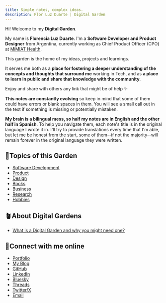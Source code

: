 ```yaml
---
title: Simple notes, complex ideas.
description: Flor Luz Duarte | Digital Garden
---
```


Hi! Welcome to my **Digital Garden**.

My name is **Florencia Luz Duarte**. I'm a **Software Developer and Product Designer** from Argentina, currently working as Chief Product Officer (CPO) at [MiMIAT Health](https://mimiathealth.com).

This garden is the home of my ideas, projects and learnings.

It serves me both as a **place for fostering a deeper understanding of the concepts and thoughts that surround me** working in Tech, and as **a place to learn in public and share that knowledge with the community**.

Enjoy and share with others any link that might be of help ✨

**This notes are constantly evolving** so keep in mind that some of them could have errors or blank spaces in them. You will see a small call out in the text if something is missing or potentially mistaken.

**My brain is a bilingual mess, so half my notes are in English and the other half in Spanish**. To help you navigate them, each note's title is in the original language I wrote it in. I'll try to provide translations every time that I'm able, but let me be honest from the start, some of them--if not the majority--will remain forever in the original language they were written.

## 🌻Topics of this Garden

- [Software Development](/development/)    
- [Product](/product/)  
- [Design](/design/)  
- [Books](/books/)  
- [Business](/business/)  
- [Research](/research/)  
- [Hobbies](/hobbies/)  

## 🪴About Digital Gardens

- [What is a Digital Garden and why you might need one?](/start-here/what-is-a-digital-garden)  

## 👋Connect with me online  

- [Portfolio](https://florluzduarte.com)  
- [My Blog](https://unicornio.dev)   
- [GitHub](https://github.com/florluzduarte)   
- [LinkedIn](https://linkedin.com/in/florluzduarte)   
- [Bluesky](https://bsky.app/profile/unicornio.dev)  
- [Threads](https://www.threads.net/@unicornio.dev) 
- [Twitter/X](https://x.com/florluzduarte)   
- [Email](mailto:flor@unicornio.dev?subject=Hello)    